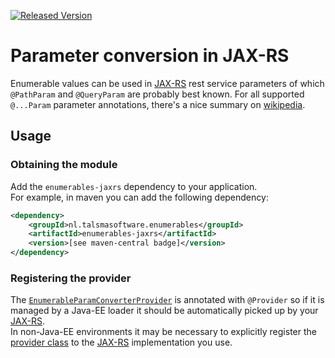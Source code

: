 [![Released Version][maven-img]][maven]

# Parameter conversion in JAX-RS

Enumerable values can be used in [JAX-RS] rest service parameters
of which `@PathParam` and `@QueryParam` are probably best known.
For all supported `@...Param` parameter annotations, there's a nice summary on [wikipedia].

## Usage

### Obtaining the module

Add the `enumerables-jaxrs` dependency to your application.  
For example, in maven you can add the following dependency:
```xml
<dependency>
    <groupId>nl.talsmasoftware.enumerables</groupId>
    <artifactId>enumerables-jaxrs</artifactId>
    <version>[see maven-central badge]</version>
</dependency>
```

### Registering the provider

The [`EnumerableParamConverterProvider`][provider-source]
is annotated with `@Provider` so if it is managed by a Java-EE loader 
it should be automatically picked up by your [JAX-RS].  
In non-Java-EE environments it may be necessary to explicitly register the 
[provider class][provider-source] to the [JAX-RS] implementation you use.


  [maven-img]: https://img.shields.io/maven-central/v/nl.talsmasoftware.enumerables/enumerables.svg
  [maven]: http://search.maven.org/#search%7Cga%7C1%7Cg%3A%22nl.talsmasoftware.enumerables%22
  [JAX-RS]: http://docs.oracle.com/javaee/6/tutorial/doc/giepu.html
  [wikipedia]: https://en.wikipedia.org/wiki/Java_API_for_RESTful_Web_Services

  [provider-source]: src/main/java/nl/talsmasoftware/enumerables/jaxrs/EnumerableParamConverterProvider.java